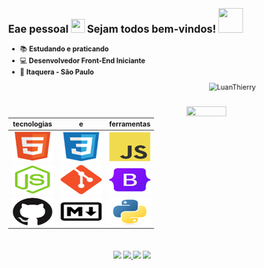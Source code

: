 
## Eae pessoal <img height="28" width="28" src="https://github.com/LuanThierry/LuanThierry/blob/master/m%C3%A3ozinha.gif"> Sejam todos bem-vindos!  <img src="https://media.giphy.com/media/wkW0maGDN1eSc/giphy.gif" width="50" height="50"/>
<div float="left">
 
- :books: **Estudando e praticando**
- :computer: **Desenvolvedor Front-End Iniciante**
- :city_sunset: **Itaquera - São Paulo**
</div> 

<p align="right" > <img src="https://komarev.com/ghpvc/?username=LuanThierry" alt="LuanThierry" /> </p>

<div align="center" > 
</div>



<div align="center"><br> 
 <img src="https://i.pinimg.com/originals/51/8a/fb/518afb1d1cdc07eb7d2b1729f03fe91e.gif" width="40%" height="15%"  align="right"/> 
<div align="left" > 
 
|tecnologias|e|ferramentas| 
| ------------ |  ----------- | ----------- |
|<img height="60" width="85" src="https://raw.githubusercontent.com/devicons/devicon/master/icons/html5/html5-original.svg">|<img height="60" width="85" src="https://raw.githubusercontent.com/devicons/devicon/master/icons/css3/css3-original.svg"  align="center">|<img height="60" width="85" src="https://raw.githubusercontent.com/devicons/devicon/master/icons/javascript/javascript-original.svg"  align="center">
|<img height="60" width="85" src="https://raw.githubusercontent.com/devicons/devicon/master/icons/nodejs/nodejs-original.svg"  align="center">|<img height="60" width="85" src="https://raw.githubusercontent.com/devicons/devicon/master/icons/git/git-original.svg"  align="center">|<img height="60" width="85" src="https://raw.githubusercontent.com/devicons/devicon/master/icons/bootstrap/bootstrap-original.svg"  align="center">|
|<img height="60" width="85" src="https://raw.githubusercontent.com/devicons/devicon/master/icons/github/github-original.svg"  align="center">|<img height="60" width="85" src="https://raw.githubusercontent.com/devicons/devicon/master/icons/markdown/markdown-original.svg"  align="center">|<img height="60" width="85" src="https://raw.githubusercontent.com/devicons/devicon/master/icons/python/python-original.svg"  align="center">
 </div>
</div>

<div style="display: inline_block" align="center"><br> 
 
<a href="https://wa.me/+5511979741816" target="_blank"><img src="https://img.shields.io/badge/WhatsApp-25D366?style=for-the-badge&logo=whatsapp&logoColor=white" target="_blank"></a> 
<a href="mailto:luanofc2725@gmail.com" target="_blank"><img src="https://img.shields.io/badge/Gmail-D14836?style=for-the-badge&logo=gmail&logoColor=white" target="_blank">
</a>
<a href="https://www.chess.com/member/luanthierry" target="_blank"><img src="https://img.shields.io/badge/-Chess.com-yellowgreen?style=for-the-badge&logo=chess&logoColor=white" target="_blank"></a> 
 <a href="https://www.linkedin.com/in/luantom27/"><img src="https://img.shields.io/badge/LinkedIn-0077B5?style=for-the-badge&logo=linkedin&logoColor=white"></a>
 
</div>
